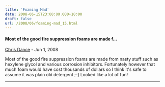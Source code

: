 ```yaml
---
title: 'Foaming Mad'
date: 2008-06-15T23:00:00.000+10:00
draft: false
url: /2008/06/foaming-mad_15.html
---
```


#### Most of the good fire suppression foams are made f...
[Chris Dance](http://www.blogger.com/profile/05754359472315355398 "noreply@blogger.com") - <time datetime="2008-06-30T14:02:00.000+10:00">Jun 1, 2008</time>

Most of the good fire suppression foams are made from nasty stuff such as hexylene glycol and various corrosion inhibitors. Fortunately however that much foam would have cost thousands of dollars so I think it's safe to assume it was plain old detergent ;-) Looked like a lot of fun!
<hr />
